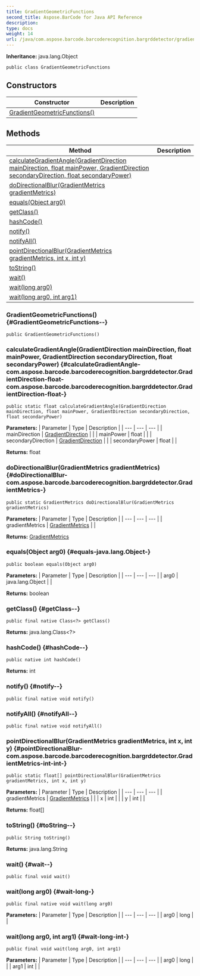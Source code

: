 ```yaml
---
title: GradientGeometricFunctions
second_title: Aspose.BarCode for Java API Reference
description: 
type: docs
weight: 14
url: /java/com.aspose.barcode.barcoderecognition.bargrddetector/gradientgeometricfunctions/
---
```

**Inheritance:**
java.lang.Object
```
public class GradientGeometricFunctions
```
## Constructors

| Constructor | Description |
| --- | --- |
| [GradientGeometricFunctions()](#GradientGeometricFunctions--) |  |
## Methods

| Method | Description |
| --- | --- |
| [calculateGradientAngle(GradientDirection mainDirection, float mainPower, GradientDirection secondaryDirection, float secondaryPower)](#calculateGradientAngle-com.aspose.barcode.barcoderecognition.bargrddetector.GradientDirection-float-com.aspose.barcode.barcoderecognition.bargrddetector.GradientDirection-float-) |  |
| [doDirectionalBlur(GradientMetrics gradientMetrics)](#doDirectionalBlur-com.aspose.barcode.barcoderecognition.bargrddetector.GradientMetrics-) |  |
| [equals(Object arg0)](#equals-java.lang.Object-) |  |
| [getClass()](#getClass--) |  |
| [hashCode()](#hashCode--) |  |
| [notify()](#notify--) |  |
| [notifyAll()](#notifyAll--) |  |
| [pointDirectionalBlur(GradientMetrics gradientMetrics, int x, int y)](#pointDirectionalBlur-com.aspose.barcode.barcoderecognition.bargrddetector.GradientMetrics-int-int-) |  |
| [toString()](#toString--) |  |
| [wait()](#wait--) |  |
| [wait(long arg0)](#wait-long-) |  |
| [wait(long arg0, int arg1)](#wait-long-int-) |  |
### GradientGeometricFunctions() {#GradientGeometricFunctions--}
```
public GradientGeometricFunctions()
```


### calculateGradientAngle(GradientDirection mainDirection, float mainPower, GradientDirection secondaryDirection, float secondaryPower) {#calculateGradientAngle-com.aspose.barcode.barcoderecognition.bargrddetector.GradientDirection-float-com.aspose.barcode.barcoderecognition.bargrddetector.GradientDirection-float-}
```
public static float calculateGradientAngle(GradientDirection mainDirection, float mainPower, GradientDirection secondaryDirection, float secondaryPower)
```




**Parameters:**
| Parameter | Type | Description |
| --- | --- | --- |
| mainDirection | [GradientDirection](../../com.aspose.barcode.barcoderecognition.bargrddetector/gradientdirection) |  |
| mainPower | float |  |
| secondaryDirection | [GradientDirection](../../com.aspose.barcode.barcoderecognition.bargrddetector/gradientdirection) |  |
| secondaryPower | float |  |

**Returns:**
float
### doDirectionalBlur(GradientMetrics gradientMetrics) {#doDirectionalBlur-com.aspose.barcode.barcoderecognition.bargrddetector.GradientMetrics-}
```
public static GradientMetrics doDirectionalBlur(GradientMetrics gradientMetrics)
```




**Parameters:**
| Parameter | Type | Description |
| --- | --- | --- |
| gradientMetrics | [GradientMetrics](../../com.aspose.barcode.barcoderecognition.bargrddetector/gradientmetrics) |  |

**Returns:**
[GradientMetrics](../../com.aspose.barcode.barcoderecognition.bargrddetector/gradientmetrics)
### equals(Object arg0) {#equals-java.lang.Object-}
```
public boolean equals(Object arg0)
```




**Parameters:**
| Parameter | Type | Description |
| --- | --- | --- |
| arg0 | java.lang.Object |  |

**Returns:**
boolean
### getClass() {#getClass--}
```
public final native Class<?> getClass()
```




**Returns:**
java.lang.Class<?>
### hashCode() {#hashCode--}
```
public native int hashCode()
```




**Returns:**
int
### notify() {#notify--}
```
public final native void notify()
```




### notifyAll() {#notifyAll--}
```
public final native void notifyAll()
```




### pointDirectionalBlur(GradientMetrics gradientMetrics, int x, int y) {#pointDirectionalBlur-com.aspose.barcode.barcoderecognition.bargrddetector.GradientMetrics-int-int-}
```
public static float[] pointDirectionalBlur(GradientMetrics gradientMetrics, int x, int y)
```




**Parameters:**
| Parameter | Type | Description |
| --- | --- | --- |
| gradientMetrics | [GradientMetrics](../../com.aspose.barcode.barcoderecognition.bargrddetector/gradientmetrics) |  |
| x | int |  |
| y | int |  |

**Returns:**
float[]
### toString() {#toString--}
```
public String toString()
```




**Returns:**
java.lang.String
### wait() {#wait--}
```
public final void wait()
```




### wait(long arg0) {#wait-long-}
```
public final native void wait(long arg0)
```




**Parameters:**
| Parameter | Type | Description |
| --- | --- | --- |
| arg0 | long |  |

### wait(long arg0, int arg1) {#wait-long-int-}
```
public final void wait(long arg0, int arg1)
```




**Parameters:**
| Parameter | Type | Description |
| --- | --- | --- |
| arg0 | long |  |
| arg1 | int |  |

